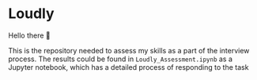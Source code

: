 # Loudly

Hello there 👋

This is the repository needed to assess my skills as a part of the interview process. The results could be found in `Loudly_Assessment.ipynb` as a Jupyter notebook, which has a detailed process of responding to the task
